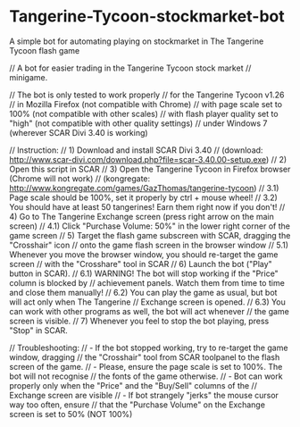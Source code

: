 # Tangerine-Tycoon-stockmarket-bot
A simple bot for automating playing on stockmarket in The Tangerine Tycoon flash game

// A bot for easier trading in the Tangerine Tycoon stock market
// minigame.

// The bot is only tested to work properly 
//   for the Tangerine Tycoon v1.26 
//   in Mozilla Firefox (not compatible with Chrome) 
//   with page scale set to 100% (not compatible with other scales)
//   with flash player quality set to "high" (not compatible with other quality settings)
//   under Windows 7 (wherever SCAR Divi 3.40 is working) 

// Instruction:
// 1) Download and install SCAR Divi 3.40 
//    (download: http://www.scar-divi.com/download.php?file=scar-3.40.00-setup.exe)
// 2) Open this script in SCAR
// 3) Open the Tangerine Tycoon in Firefox browser (Chrome will not work)
//    (kongregate: http://www.kongregate.com/games/GazThomas/tangerine-tycoon)
// 3.1) Page scale should be 100%, set it properly by ctrl + mouse wheel!
// 3.2) You should have at least 50 tangerines! Earn them right now if you don't!
// 4) Go to The Tangerine Exchange screen (press right arrow on the main screen)
// 4.1) Click "Purchase Volume: 50%" in the lower right corner of the game screen
// 5) Target the flash game subscreen with SCAR, dragging the "Crosshair" icon
//    onto the game flash screen in the browser window
// 5.1) Whenever you move the browser window, you should re-target the game screen
//      with the "Crosshare" tool in SCAR
// 6) Launch the bot ("Play" button in SCAR). 
// 6.1) WARNING! The bot will stop working if the "Price" column is blocked by
//      achievement panels. Watch them from time to time and close them manually!
// 6.2) You can play the game as usual, but bot will act only when The Tangerine
//      Exchange screen is opened.
// 6.3) You can work with other programs as well, the bot will act whenever
//      the game screen is visible. 
// 7) Whenever you feel to stop the bot playing, press "Stop" in SCAR.

// Troubleshooting:
// - If the bot stopped working, try to re-target the game window, dragging
//   the "Crosshair" tool from SCAR toolpanel to the flash screen of the game.
// - Please, ensure the page scale is set to 100%. The bot will not recognise
//   the fonts of the game otherwise.
// - Bot can work properly only when the "Price" and the "Buy/Sell" columns of the
//   Exchange screen are visible
// - If bot strangely "jerks" the mouse cursor way too often, ensure
//   that the "Purchase Volume" on the Exchange screen is set to 50% (NOT 100%)  
